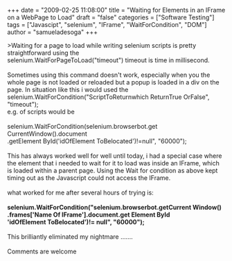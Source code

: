 +++
date = "2009-02-25 11:08:00"
title = "Waiting for Elements in an IFrame on a WebPage to Load"
draft = "false"
categories = ["Software Testing"]
tags = ["Javascipt", "selenium", "IFrame", "WaitForCondition", "DOM"]
author = "samueladesoga"
+++

&gt;Waiting for  a page to load while writing selenium scripts is pretty straightforward using the<br />selenium.<span class="blsp-spelling-error" id="SPELLING_ERROR_0">WaitForPageToLoad</span>("timeout") timeout is time in millisecond.<br /><br />Sometimes using this command <span class="blsp-spelling-corrected" id="SPELLING_ERROR_1">doesn't</span> work, especially when you the whole page is not loaded or reloaded but a <span class="blsp-spelling-error" id="SPELLING_ERROR_2">popup</span> is loaded in a div on the page. In situation like this i would used the<br />selenium.<span class="blsp-spelling-error" id="SPELLING_ERROR_3">WaitForCondition</span>("<span class="blsp-spelling-error" id="SPELLING_ERROR_4">ScriptToReturnwhich ReturnTrue OrFalse</span>",  "timeout");<br />e.g. of scripts would be<br /><br />selenium.WaitForCondition(selenium.browserbot.get CurrentWindow().document<br />.getElement ById('idOfElement ToBelocated')!=null", "60000");       <br /><br />This has always worked well for well until today, i had a special case where the element that i needed to wait for it to load was inside an <span class="blsp-spelling-error" id="SPELLING_ERROR_5">IFrame</span>, which is loaded within a parent page. Using the Wait for condition as above kept timing out as the Javascript could not access the <span class="blsp-spelling-error" id="SPELLING_ERROR_6">IFrame</span>.<br /><br />what worked for me after several hours of trying is:<br /><br /><span style="font-weight:bold;">selenium.<span class="blsp-spelling-error" id="SPELLING_ERROR_7">WaitForCondition</span>("selenium.browserbot.getCurrent Window()<br />.frames['Name Of IFrame'].document.get Element ById<br />'idOfElement ToBelocated')!= null", "60000");</span><br /><br />This brilliantly eliminated my nightmare .......<br /><br />Comments are welcome

